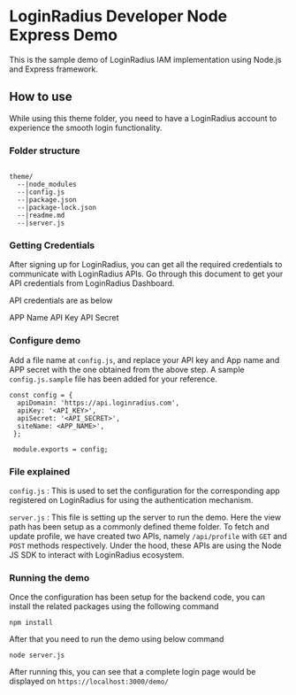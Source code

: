 
LoginRadius Developer Node Express Demo 
=======================================

This is the sample demo of LoginRadius IAM implementation using Node.js and Express framework.


## How to use



While using this theme folder, you need to have a LoginRadius account to experience the smooth login functionality.

### Folder structure

```

theme/
  --|node_modules
  --|config.js
  --|package.json
  --|package-lock.json
  --|readme.md
  --|server.js

```

### Getting Credentials

After signing up for LoginRadius, you can get all the required credentials to communicate with LoginRadius APIs. Go through this document to get your API credentials from LoginRadius Dashboard.

API credentials are as below

APP Name
API Key
API Secret



### Configure demo

Add a file name at `config.js`, and replace your API key and App name and APP secret with the one obtained from the above step. A sample `config.js.sample` file has been added for your reference.

```
const config = {
  apiDomain: 'https://api.loginradius.com',
  apiKey: '<API_KEY>',
  apiSecret: '<API_SECRET>',
  siteName: <APP_NAME>',
 };
 
 module.exports = config;

```

### File explained

`config.js` : This is used to set the configuration for the corresponding app registered on LoginRadius for using the authentication mechanism.

`server.js` : This file is setting up the server to run the demo. Here the view path has been setup as a commonly defined theme folder. To fetch and update profile, we have created two APIs, namely `/api/profile` with `GET` and `POST` methods respectively. Under the hood, these APIs are using the Node JS SDK to interact with LoginRadius ecosystem. 

### Running the demo

Once the configuration has been setup for the backend code, you can install the related packages using the following command

```
npm install 

```

After that you need to run the demo using below command

```
node server.js
```
After running this, you can see that a complete login page would be displayed on `https://localhost:3000/demo/`